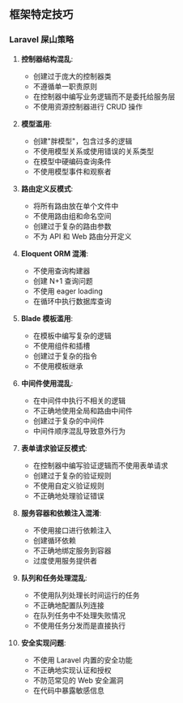## 框架特定技巧

### Laravel 屎山策略

1. **控制器结构混乱**:
   - 创建过于庞大的控制器类
   - 不遵循单一职责原则
   - 在控制器中编写业务逻辑而不是委托给服务层
   - 不使用资源控制器进行 CRUD 操作

2. **模型滥用**:
   - 创建"胖模型"，包含过多的逻辑
   - 不使用模型关系或使用错误的关系类型
   - 在模型中硬编码查询条件
   - 不使用模型事件和观察者

3. **路由定义反模式**:
   - 将所有路由放在单个文件中
   - 不使用路由组和命名空间
   - 创建过于复杂的路由参数
   - 不为 API 和 Web 路由分开定义

4. **Eloquent ORM 混淆**:
   - 不使用查询构建器
   - 创建 N+1 查询问题
   - 不使用 eager loading
   - 在循环中执行数据库查询

5. **Blade 模板滥用**:
   - 在模板中编写复杂的逻辑
   - 不使用组件和插槽
   - 创建过于复杂的指令
   - 不使用模板继承

6. **中间件使用混乱**:
   - 在中间件中执行不相关的逻辑
   - 不正确地使用全局和路由中间件
   - 创建过于复杂的中间件
   - 中间件顺序混乱导致意外行为

7. **表单请求验证反模式**:
   - 在控制器中编写验证逻辑而不使用表单请求
   - 创建过于复杂的验证规则
   - 不使用自定义验证规则
   - 不正确地处理验证错误

8. **服务容器和依赖注入混淆**:
   - 不使用接口进行依赖注入
   - 创建循环依赖
   - 不正确地绑定服务到容器
   - 过度使用服务提供者

9. **队列和任务处理混乱**:
   - 不使用队列处理长时间运行的任务
   - 不正确地配置队列连接
   - 在队列任务中不处理失败情况
   - 不使用任务分发而是直接执行

10. **安全实现问题**:
    - 不使用 Laravel 内置的安全功能
    - 不正确地实现认证和授权
    - 不防范常见的 Web 安全漏洞
    - 在代码中暴露敏感信息 